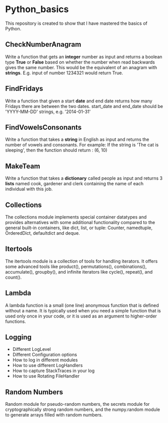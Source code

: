 # Python_basics
This repository is created to show that I have mastered the basics of Python.

## CheckNumberAnagram  
Write a function that gets an **integer** number as input and returns a boolean type **True** or **False** based on whether the number when read backwards gives the same number. This would be the equivalent of an anagram with **strings**.
E.g. input of number 1234321 would return True.

## FindFridays
Write a function that given a start **date** and end date returns how many Fridays there are between the two dates.
start_date and end_date should be 'YYYY-MM-DD' strings, e.g. '2014-01-31'

## FindVowelsConsonants
Write a function that takes a **string** in English as input and returns the number of vowels and consonants.
For example: If the string is 'The cat is sleeping', then the function should return : (6, 10)

## MakeTeam
Write a function that takes a **dictionary** called people as input and returns 3 **lists** named cook, gardener and clerk containing the name of each individual with this job.

## Collections
The collections module implements special container datatypes and provides alternatives with some additional functionality compared to the general built-in containers, like dict, list, or tuple: Counter, namedtuple, OrderedDict, defaultdict and deque.

## Itertools
The itertools module is a collection of tools for handling iterators. It offers some advanced tools like product(), permutations(), combinations(), accumulate(), groupby(), and infinite iterators like cycle(), repeat(), and count().

## Lambda
A lambda function is a small (one line) anonymous function that is defined without a name. It is typically used when you need a simple function that is used only once in your code, or it is used as an argument to higher-order functions.

## Logging
- Different LogLevel
- Different Configuration options
- How to log in different modules
- How to use different LogHandlers
- How to capture StackTraces in your log
- How to use Rotating FileHandler

## Random Numbers
Random module for pseudo-random numbers, the secrets module for cryptographically strong random numbers, and the numpy.random module to generate arrays filled with random numbers.
